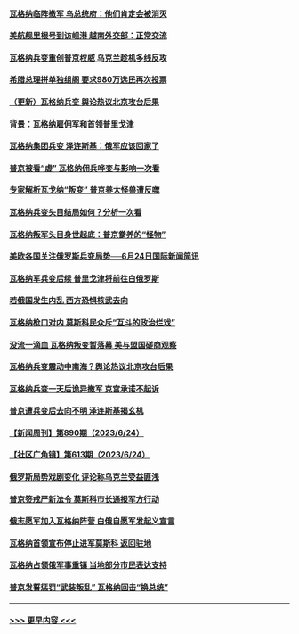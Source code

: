 #### [瓦格纳临阵撤军 乌总统府：他们肯定会被消灭](../pages/prog202/a103737901.md?t=06252143) 
#### [美航舰里根号到访岘港 越南外交部：正常交流](../pages/prog202/a103737893.md?t=06252143) 
#### [瓦格纳兵变重创普京权威 乌克兰趁机多线反攻](../pages/prog202/a103737864.md?t=06252143) 
#### [希腊总理拼单独组阁 要求980万选民再次投票](../pages/prog202/a103737868.md?t=06252143) 
#### [（更新）瓦格纳兵变 舆论热议北京攻台后果](../pages/prog202/a103737182.md?t=06252143) 
#### [背景：瓦格纳雇佣军和首领普里戈津](../pages/prog202/a103737800.md?t=06252143) 
#### [瓦格纳集团兵变 泽连斯基：俄军应该回家了](../pages/prog202/a103737799.md?t=06252143) 
#### [普京被看“虚” 瓦格纳佣兵哗变与影响一次看](../pages/prog202/a103737797.md?t=06252143) 
#### [专家解析瓦戈纳“叛变” 普京养大怪兽遭反噬](../pages/prog202/a103737801.md?t=06252143) 
#### [瓦格纳兵变头目结局如何？分析一次看](../pages/prog202/a103737786.md?t=06252143) 
#### [瓦格纳叛军头目身世起底：普京豢养的“怪物”](../pages/prog202/a103737789.md?t=06252143) 
#### [美欧各国关注俄罗斯兵变局势──6月24日国际新闻简讯](../pages/prog202/a103737798.md?t=06252143) 
#### [瓦格纳军兵变后续 普里戈津将前往白俄罗斯](../pages/prog202/a103737794.md?t=06252143) 
#### [若俄国发生内乱 西方恐惧核武去向](../pages/prog202/a103737792.md?t=06252143) 
#### [瓦格纳枪口对内 莫斯科民众斥“互斗的政治烂戏”](../pages/prog202/a103737772.md?t=06252143) 
#### [没流一滴血 瓦格纳叛变暂落幕 美与盟国磋商观察](../pages/prog202/a103737748.md?t=06252143) 
#### [瓦格纳兵变震动中南海？舆论热议北京攻台后果](../pages/prog202/a103737747.md?t=06252143) 
#### [瓦格纳兵变一天后诡异撤军 克宫承诺不起诉](../pages/prog202/a103737744.md?t=06252143) 
#### [普京遭兵变后去向不明 泽连斯基揭玄机](../pages/prog202/a103737724.md?t=06252143) 
#### [【新闻周刊】第890期（2023/6/24）](../pages/prog202/a103737685.md?t=06252143) 
#### [【社区广角镜】第613期（2023/6/24）](../pages/prog202/a103737664.md?t=06252143) 
#### [俄罗斯局势戏剧变化 评论称乌克兰受益匪浅](../pages/prog202/a103737618.md?t=06252143) 
#### [普京签戒严新法令 莫斯科市长通报军方行动](../pages/prog202/a103737505.md?t=06252143) 
#### [俄志愿军加入瓦格纳阵营 白俄自愿军发起义宣言](../pages/prog202/a103737568.md?t=06252143) 
#### [瓦格纳首领宣布停止进军莫斯科 返回驻地](../pages/prog202/a103737563.md?t=06252143) 
#### [瓦格纳占领俄军事重镇 当地部分市民表达支持](../pages/prog202/a103737493.md?t=06252143) 
#### [普京发誓惩罚“武装叛乱” 瓦格纳回击“换总统”](../pages/prog202/a103737464.md?t=06252143) 

----
#### [ >>> 更早内容 <<< ](../indexes/prog202-earlier.md)
